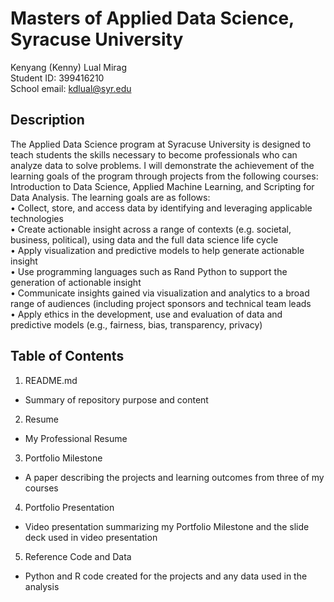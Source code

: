# Masters of Applied Data Science, Syracuse University
Kenyang (Kenny) Lual Mirag<br>
Student ID: 399416210<br>
School email: kdlual@syr.edu<br>

## Description
The Applied Data Science program at Syracuse University is designed to teach students the skills necessary to become professionals who can analyze data to solve problems. I will demonstrate the achievement of the learning goals of the program through projects from the following courses: Introduction to Data Science, Applied Machine Learning, and Scripting for Data Analysis. The learning goals are as follows:
<br>
•	Collect, store, and access data by identifying and leveraging applicable technologies<br>
•	Create actionable insight across a range of contexts (e.g. societal, business, political), using data and the full data science life cycle<br>
•	Apply visualization and predictive models to help generate actionable insight<br>
•	Use programming languages such as Rand Python to support the generation of actionable insight<br>
•	Communicate insights gained via visualization and analytics to a broad range of audiences (including project sponsors and technical team leads<br>
•	Apply ethics in the development, use and evaluation of data and predictive models (e.g., fairness, bias, transparency, privacy)<br>
## Table of Contents
1.	README.md
- Summary of repository purpose and content<br>
2.	Resume
- My Professional Resume<br>
3.	Portfolio Milestone
- A paper describing the projects and learning outcomes from three of my courses<br>
4. Portfolio Presentation
- Video presentation summarizing my Portfolio Milestone and the slide deck used in video presentation<br>
5.	Reference Code and Data
- Python and R code created for the projects and any data used in the analysis<br>
